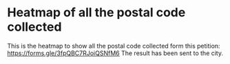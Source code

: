 # Heatmap of all the postal code collected
This is the heatmap to show all the postal code collected form this petition: https://forms.gle/3fpQBC7RJoiQSNfM6
The result has been sent to the city. 

